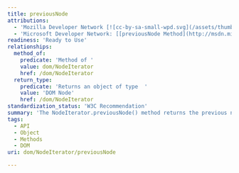 ```yaml
---
title: previousNode
attributions:
  - 'Mozilla Developer Network [![cc-by-sa-small-wpd.svg](/assets/thumb/8/8c/cc-by-sa-small-wpd.svg/120px-cc-by-sa-small-wpd.svg.png)](http://creativecommons.org/licenses/by-sa/3.0/us/): [[NodeIterator.previousNode](https://developer.mozilla.org/en-US/docs/Web/API/NodeIterator.previousNode) Article]'
  - 'Microsoft Developer Network: [[previousNode Method](http://msdn.microsoft.com/en-us/library/ie/ff975284(v=vs.85).aspx) Article]'
readiness: 'Ready to Use'
relationships:
  method_of:
    predicate: 'Method of '
    value: dom/NodeIterator
    href: /dom/NodeIterator
  return_type:
    predicate: 'Returns an object of type  '
    value: 'DOM Node'
    href: /dom/NodeIterator
standardization_status: 'W3C Recommendation'
summary: 'The NodeIterator.previousNode() method returns the previous node in the set represented by the NodeIterator and moves the position of the iterator backwards within the set.'
tags:
  - API
  - Object
  - Methods
  - DOM
uri: dom/NodeIterator/previousNode

---
```

